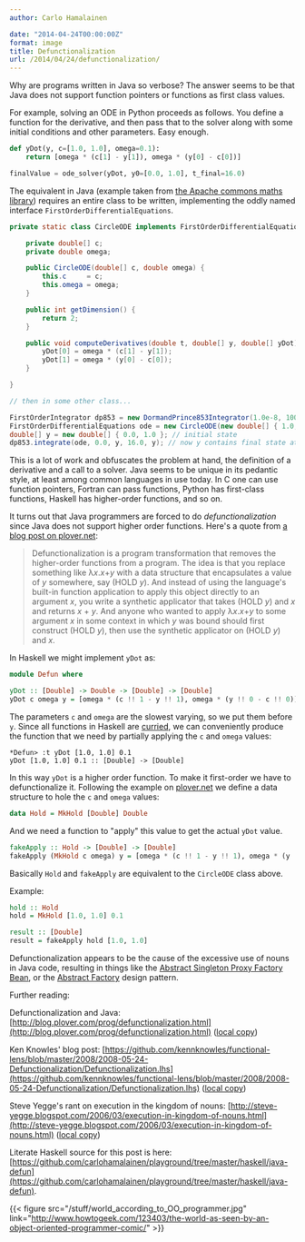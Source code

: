 ```yaml
---
author: Carlo Hamalainen

date: "2014-04-24T00:00:00Z"
format: image
title: Defunctionalization
url: /2014/04/24/defunctionalization/
---
```


Why are programs written in Java so verbose? The
answer seems to be that Java does not support function pointers or
functions as first class values. 

For example, solving an ODE in Python proceeds as follows. You define a
function for the derivative, and then pass that to the solver along
with some initial conditions and other parameters. Easy enough. 

```python
def yDot(y, c=[1.0, 1.0], omega=0.1):
    return [omega * (c[1] - y[1]), omega * (y[0] - c[0])]

finalValue = ode_solver(yDot, y0=[0.0, 1.0], t_final=16.0)
```

The equivalent in Java (example taken from [the Apache commons maths library](http://commons.apache.org/proper/commons-math/userguide/ode.html)) requires an entire class to be written, implementing the oddly named interface ``FirstOrderDifferentialEquations``. 

```java
private static class CircleODE implements FirstOrderDifferentialEquations {

    private double[] c;
    private double omega;

    public CircleODE(double[] c, double omega) {
        this.c     = c;
        this.omega = omega;
    }

    public int getDimension() {
        return 2;
    }

    public void computeDerivatives(double t, double[] y, double[] yDot) {
        yDot[0] = omega * (c[1] - y[1]);
        yDot[1] = omega * (y[0] - c[0]);
    }

}

// then in some other class...

FirstOrderIntegrator dp853 = new DormandPrince853Integrator(1.0e-8, 100.0, 1.0e-10, 1.0e-10);
FirstOrderDifferentialEquations ode = new CircleODE(new double[] { 1.0, 1.0 }, 0.1);
double[] y = new double[] { 0.0, 1.0 }; // initial state
dp853.integrate(ode, 0.0, y, 16.0, y); // now y contains final state at time t=16.0
```

This is a lot of work and obfuscates the problem at hand,
the definition of a derivative and a call to a solver. Java seems
to be unique in its pedantic style, at least among common languages in
use today. In C one can use function pointers, Fortran
can pass functions, Python has first-class functions, Haskell has
higher-order functions, and so on. 

It turns out that Java programmers are forced
to do *defunctionalization* since Java does not
support higher order functions. Here's a quote from [a blog post on plover.net](view-source:http://blog.plover.com/prog/defunctionalization.html):

> Defunctionalization is a program transformation that removes the
higher-order functions from a program.  The idea is that you replace
something like &lambda;*x*.*x*+*y*  with a data structure that
encapsulates a value of *y* somewhere, say (HOLD *y*).  And
instead of using the language's built-in function application to
apply this object directly to an argument *x*, you write a
synthetic applicator that takes (HOLD *y*) and *x* and
returns *x* + *y*.     And anyone who wanted to apply
&lambda;*x*.*x*+*y* to some argument *x* in some context
in which *y* was bound should first construct (HOLD *y*),
then use the synthetic applicator on (HOLD *y*) and *x*.

In Haskell we might implement ``yDot`` as: 

```haskell
module Defun where

yDot :: [Double] -> Double -> [Double] -> [Double]
yDot c omega y = [omega * (c !! 1 - y !! 1), omega * (y !! 0 - c !! 0)]
```

The parameters ``c`` and ``omega`` are the slowest varying, so we put them before ``y``. Since all functions in Haskell are [curried](http://www.haskell.org/haskellwiki/Currying), we can conveniently produce the function that we need by partially applying the ``c`` and ``omega`` values:

```
*Defun> :t yDot [1.0, 1.0] 0.1
yDot [1.0, 1.0] 0.1 :: [Double] -> [Double]
```

In this way ``yDot`` is a higher order function. To make it first-order we have to defunctionalize it. Following the example on [plover.net](http://blog.plover.com/prog/defunctionalization.html) we define a data structure to hole the ``c`` and ``omega`` values: 

```haskell
data Hold = MkHold [Double] Double
```

And we need a function to "apply" this value to get the actual ``yDot`` value. 

```haskell
fakeApply :: Hold -> [Double] -> [Double]
fakeApply (MkHold c omega) y = [omega * (c !! 1 - y !! 1), omega * (y !! 0 - c !! 0)]
```

Basically ``Hold`` and ``fakeApply`` are equivalent to the ``CircleODE`` class above. 

Example: 

```haskell
hold :: Hold
hold = MkHold [1.0, 1.0] 0.1

result :: [Double]
result = fakeApply hold [1.0, 1.0]
```

Defunctionalization appears to be the cause of the excessive use of nouns in Java code, resulting in things like the [Abstract Singleton Proxy Factory Bean](http://docs.spring.io/spring/docs/2.5.x/api/org/springframework/aop/framework/AbstractSingletonProxyFactoryBean.html), or the [Abstract Factory](http://en.wikipedia.org/wiki/Abstract_factory_pattern) design pattern.

Further reading: 

Defunctionalization and Java: [http://blog.plover.com/prog/defunctionalization.html](http://blog.plover.com/prog/defunctionalization.html) 
([local copy](/stuff/defunctionalization_local_copies/The%20Universe%20of%20Discourse%20%20%20Defunctionalization%20and%20Java.html))

Ken Knowles' blog post: [https://github.com/kennknowles/functional-lens/blob/master/2008/2008-05-24-Defunctionalization/Defunctionalization.lhs](https://github.com/kennknowles/functional-lens/blob/master/2008/2008-05-24-Defunctionalization/Defunctionalization.lhs) 
([local copy](/stuff/defunctionalization_local_copies/Defunctionalization.lhs))

Steve Yegge's rant on execution in the kingdom of nouns: [http://steve-yegge.blogspot.com/2006/03/execution-in-kingdom-of-nouns.html](http://steve-yegge.blogspot.com/2006/03/execution-in-kingdom-of-nouns.html) ([local copy](/stuff/defunctionalization_local_copies/Stevey%27s%20Blog%20Rants%20%20Execution%20in%20the%20Kingdom%20of%20Nouns.html))

Literate Haskell source for this post is here: [https://github.com/carlohamalainen/playground/tree/master/haskell/java-defun](https://github.com/carlohamalainen/playground/tree/master/haskell/java-defun). 

{{< figure src="/stuff/world_according_to_OO_programmer.jpg" link="http://www.howtogeek.com/123403/the-world-as-seen-by-an-object-oriented-programmer-comic/" >}}

